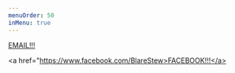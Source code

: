 ```yaml
---
menuOrder: 50
inMenu: true
---
```


<a href="mailto:blarestew@gmail.com">EMAIL!!!</a>

<a href="https://www.facebook.com/BlareStew>FACEBOOK!!!</a>
